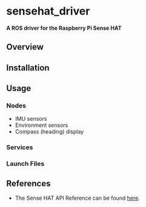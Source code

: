 # sensehat_driver
**A ROS driver for the Raspberry Pi Sense HAT**
## Overview
## Installation
## Usage
### Nodes
- IMU sensors
- Environment sensors
- Compass (heading) display
### Services
### Launch Files
## References
- The Sense HAT API Reference can be found [here](https://pythonhosted.org/sense-hat/api/).
